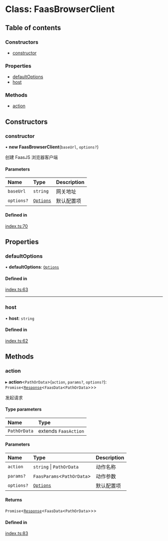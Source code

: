 # Class: FaasBrowserClient

## Table of contents

### Constructors

- [constructor](FaasBrowserClient.md#constructor)

### Properties

- [defaultOptions](FaasBrowserClient.md#defaultoptions)
- [host](FaasBrowserClient.md#host)

### Methods

- [action](FaasBrowserClient.md#action)

## Constructors

### constructor

• **new FaasBrowserClient**(`baseUrl`, `options?`)

创建 FaasJS 浏览器客户端

#### Parameters

| Name | Type | Description |
| :------ | :------ | :------ |
| `baseUrl` | `string` | 网关地址 |
| `options?` | [`Options`](../modules.md#options) | 默认配置项 |

#### Defined in

[index.ts:70](https://github.com/faasjs/faasjs/blob/1705fd2/packages/browser/src/index.ts#L70)

## Properties

### defaultOptions

• **defaultOptions**: [`Options`](../modules.md#options)

#### Defined in

[index.ts:63](https://github.com/faasjs/faasjs/blob/1705fd2/packages/browser/src/index.ts#L63)

___

### host

• **host**: `string`

#### Defined in

[index.ts:62](https://github.com/faasjs/faasjs/blob/1705fd2/packages/browser/src/index.ts#L62)

## Methods

### action

▸ **action**<`PathOrData`\>(`action`, `params?`, `options?`): `Promise`<[`Response`](Response.md)<`FaasData`<`PathOrData`\>\>\>

发起请求

#### Type parameters

| Name | Type |
| :------ | :------ |
| `PathOrData` | extends `FaasAction` |

#### Parameters

| Name | Type | Description |
| :------ | :------ | :------ |
| `action` | `string` \| `PathOrData` | 动作名称 |
| `params?` | `FaasParams`<`PathOrData`\> | 动作参数 |
| `options?` | [`Options`](../modules.md#options) | 默认配置项 |

#### Returns

`Promise`<[`Response`](Response.md)<`FaasData`<`PathOrData`\>\>\>

#### Defined in

[index.ts:83](https://github.com/faasjs/faasjs/blob/1705fd2/packages/browser/src/index.ts#L83)
